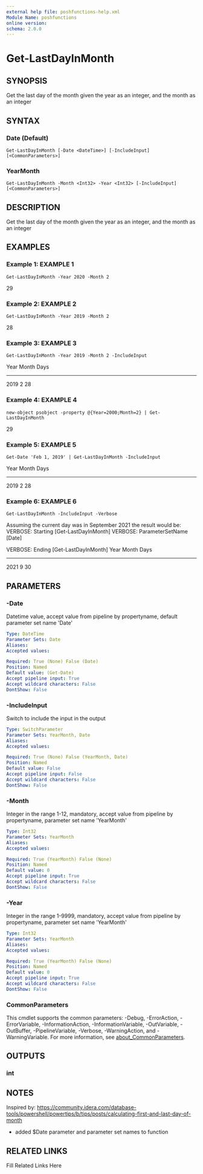 ```yaml
---
external help file: poshfunctions-help.xml
Module Name: poshfunctions
online version: 
schema: 2.0.0
---
```


# Get-LastDayInMonth

## SYNOPSIS

Get the last day of the month given the year as an integer, and the month as an integer

## SYNTAX

### Date (Default)

```
Get-LastDayInMonth [-Date <DateTime>] [-IncludeInput] [<CommonParameters>]
```

### YearMonth

```
Get-LastDayInMonth -Month <Int32> -Year <Int32> [-IncludeInput] [<CommonParameters>]
```

## DESCRIPTION

Get the last day of the month given the year as an integer, and the month as an integer


## EXAMPLES

### Example 1: EXAMPLE 1

```
Get-LastDayInMonth -Year 2020 -Month 2
```

29





### Example 2: EXAMPLE 2

```
Get-LastDayInMonth -Year 2019 -Month 2
```

28





### Example 3: EXAMPLE 3

```
Get-LastDayInMonth -Year 2019 -Month 2 -IncludeInput
```

Year Month Days
---- ----- ----
2019     2   28





### Example 4: EXAMPLE 4

```
new-object psobject -property @{Year=2000;Month=2} | Get-LastDayInMonth
```

29





### Example 5: EXAMPLE 5

```
Get-Date 'Feb 1, 2019' | Get-LastDayInMonth -IncludeInput
```

Year Month Days
---- ----- ----
2019     2   28





### Example 6: EXAMPLE 6

```
Get-LastDayInMonth -IncludeInput -Verbose
```

Assuming the current day was in September 2021 the result would be:
VERBOSE: Starting [Get-LastDayInMonth]
VERBOSE: ParameterSetName [Date]

VERBOSE: Ending [Get-LastDayInMonth]
Year Month Days
---- ----- ----
2021     9   30






## PARAMETERS

### -Date

Datetime value, accept value from pipeline by propertyname, default parameter set name 'Date'

```yaml
Type: DateTime
Parameter Sets: Date
Aliases: 
Accepted values: 

Required: True (None) False (Date)
Position: Named
Default value: (Get-Date)
Accept pipeline input: True
Accept wildcard characters: False
DontShow: False
```

### -IncludeInput

Switch to include the input in the output

```yaml
Type: SwitchParameter
Parameter Sets: YearMonth, Date
Aliases: 
Accepted values: 

Required: True (None) False (YearMonth, Date)
Position: Named
Default value: False
Accept pipeline input: False
Accept wildcard characters: False
DontShow: False
```

### -Month

Integer in the range 1-12, mandatory, accept value from pipeline by propertyname, parameter set name 'YearMonth'

```yaml
Type: Int32
Parameter Sets: YearMonth
Aliases: 
Accepted values: 

Required: True (YearMonth) False (None)
Position: Named
Default value: 0
Accept pipeline input: True
Accept wildcard characters: False
DontShow: False
```

### -Year

Integer in the range 1-9999, mandatory, accept value from pipeline by propertyname, parameter set name 'YearMonth'

```yaml
Type: Int32
Parameter Sets: YearMonth
Aliases: 
Accepted values: 

Required: True (YearMonth) False (None)
Position: Named
Default value: 0
Accept pipeline input: True
Accept wildcard characters: False
DontShow: False
```


### CommonParameters

This cmdlet supports the common parameters: -Debug, -ErrorAction, -ErrorVariable, -InformationAction, -InformationVariable, -OutVariable, -OutBuffer, -PipelineVariable, -Verbose, -WarningAction, and -WarningVariable. For more information, see [about_CommonParameters](http://go.microsoft.com/fwlink/?LinkID=113216).

## OUTPUTS

### int


## NOTES

Inspired by: https://community.idera.com/database-tools/powershell/powertips/b/tips/posts/calculating-first-and-last-day-of-month

- added $Date parameter and parameter set names to function


## RELATED LINKS

Fill Related Links Here

